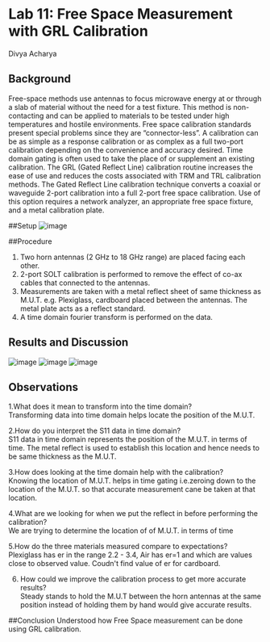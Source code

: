 # Lab 11: Free Space Measurement with GRL Calibration
Divya Acharya 

## Background
Free-space methods use antennas to focus microwave energy at or through a slab of material without the need for a test fixture. This method is non-contacting and can be applied to materials to be tested under high temperatures and hostile environments. Free space calibration standards present special problems since they are “connector-less”. A calibration can be as simple as a response calibration or as complex as a full two-port calibration depending on the convenience and accuracy desired.  Time domain gating is often used to take the place of or supplement an existing calibration. The GRL (Gated Reflect Line) calibration routine increases the ease of use and reduces the costs associated with TRM and TRL calibration methods. The Gated Reflect Line calibration technique converts a coaxial or waveguide 2-port calibration into a full 2-port free space calibration. Use of this option requires a network analyzer, an appropriate free space fixture, and a metal calibration plate.

##Setup
![image](https://github.com/CourseReps/ECEN452-Spring2016/blob/master/Students/DivyaNAcharya/Lab11_Completed/Background.PNG)

##Procedure
1. Two horn antennas (2 GHz to 18 GHz range) are placed facing each other.
2. 2-port SOLT calibration is performed to remove the effect of co-ax cables that connected to the antennas. 
3. Measurements are taken with a metal reflect sheet of same thickness as M.U.T. e.g. Plexiglass, cardboard placed between the antennas. The metal plate acts as a reflect standard.
4. A time domain fourier transform is performed on the data. 

## Results and Discussion

![image](https://github.com/CourseReps/ECEN452-Spring2016/blob/master/Students/DivyaNAcharya/Lab11_Completed/er.png)
![image](https://github.com/CourseReps/ECEN452-Spring2016/blob/master/Students/DivyaNAcharya/Lab11_Completed/S11Pre.png)
![image](https://github.com/CourseReps/ECEN452-Spring2016/blob/master/Students/DivyaNAcharya/Lab11_Completed/S21Post.png)


## Observations
1.What does it mean to transform into the time domain?
<br> Transforming data into time domain helps locate the position of the M.U.T. <br>

2.How do you interpret the S11 data in time domain?
<br> S11 data in time domain represents the position of the M.U.T. in terms of time. The metal reflect is used to establish this location and hence needs to be same thickness as the M.U.T. <br>

3.How does looking at the time domain help with the calibration?
<br> Knowing the location of M.U.T. helps in time gating i.e.zeroing down to the location of the M.U.T. so that accurate measurement cane be taken at that location.<br>

4.What are we looking for when we put the reflect in before performing the calibration?
<br> We are trying to determine the location of of M.U.T. in terms of time<br>

5.How do the three materials measured compare to expectations?
<br> Plexiglass has er in the range 2.2 - 3.4, Air has er=1 and which are values close to observed value. Coudn't find value of er for cardboard.<br>

6. How could we improve the calibration process to get more accurate results?
<br> Steady stands to hold the M.U.T between the horn antennas at the same position instead of holding them by hand would give accurate results.<br>

##Conclusion
Understood how Free Space measurement can be done using GRL calibration.

